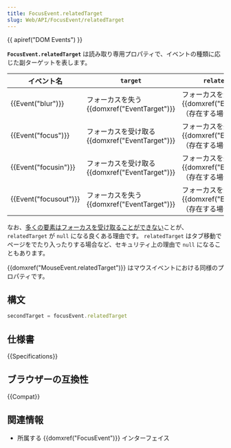 ```yaml
---
title: FocusEvent.relatedTarget
slug: Web/API/FocusEvent/relatedTarget
---
```


{{ apiref("DOM Events") }}

**`FocusEvent.relatedTarget`** は読み取り専用プロパティで、イベントの種類に応じた副ターゲットを表します。

<table class="no-markdown">
  <thead>
    <tr>
      <th scope="col">イベント名</th>
      <th scope="col"><code>target</code></th>
      <th scope="col"><code>relatedTarget</code></th>
    </tr>
  </thead>
  <tbody>
    <tr>
      <td>{{Event("blur")}}</td>
      <td>フォーカスを失う {{domxref("EventTarget")}}</td>
      <td>
        フォーカスを受け取る {{domxref("EventTarget")}} （存在する場合）
      </td>
    </tr>
    <tr>
      <td>{{Event("focus")}}</td>
      <td>フォーカスを受け取る {{domxref("EventTarget")}}</td>
      <td>フォーカスを失う {{domxref("EventTarget")}} （存在する場合）</td>
    </tr>
    <tr>
      <td>{{Event("focusin")}}</td>
      <td>フォーカスを受け取る {{domxref("EventTarget")}}</td>
      <td>フォーカスを失う {{domxref("EventTarget")}} （存在する場合）</td>
    </tr>
    <tr>
      <td>{{Event("focusout")}}</td>
      <td>フォーカスを失う {{domxref("EventTarget")}}</td>
      <td>フォーカスを受け取る {{domxref("EventTarget")}} （存在する場合）</td>
    </tr>
  </tbody>
</table>

なお、[多くの要素はフォーカスを受け取ることができない](https://stackoverflow.com/a/42764495/1026)ことが、 `relatedTarget` が `null` になる良くある理由です。 `relatedTarget` はタブ移動でページをでたり入ったりする場合など、セキュリティ上の理由で `null` になることもあります。

{{domxref("MouseEvent.relatedTarget")}} はマウスイベントにおける同様のプロパティです。

## 構文

```js
secondTarget = focusEvent.relatedTarget
```

## 仕様書

{{Specifications}}

## ブラウザーの互換性

{{Compat}}

## 関連情報

- 所属する {{domxref("FocusEvent")}} インターフェイス
